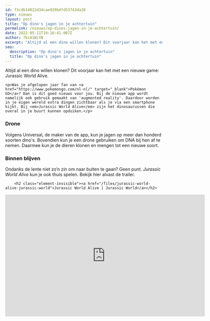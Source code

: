 ```yaml
---
id: f3c4b14022d34cae920b4fd53743da20
type: nieuws
layout: post
title: "Op dino's jagen in je achtertuin"
permalink: /nieuws/op-dinos-jagen-in-je-achtertuin/
date: 2022-05-11T19:16:41.067Z
author: 7biA1WiYB
excerpt: "Altijd al een dino willen klonen? Dit voorjaar kan het met een nieuwe game: Jurassic World Alive.  "
seo:
  description: "Op dino's jagen in je achtertuin"
  title: "Op dino's jagen in je achtertuin"
---
```

Altijd al een dino willen klonen? Dit voorjaar kan het met een nieuwe game: Jurassic World Alive.  

    <p>Was je afgelopen jaar fan van <a href="https://www.pokemongo.com/nl-nl/" target="_blank">Pokémon GO</a>? Dan is dit goed nieuws voor jou. Bij de nieuwe app wordt namelijk ook gebruik gemaakt van 'augmented reality'. Daardoor worden in je eigen wereld extra dingen zichtbaar als je via een smartphone kijkt. Bij <em>Jurassic World Alive</em> zijn het dinosaurussen die overal in je buurt kunnen opduiken.</p>
<h3>Drone</h3>
<p>Volgens Universal, de maker van de app, kun je jagen op meer dan honderd soorten dino's. Bovendien kun je een drone gebruiken om DNA bij hen af te nemen. Daarmee kun je de dieren klonen en mengen tot een nieuwe soort.</p>
<h3>Binnen blijven</h3>
<p>Ondanks de lente niet zo’n zin om naar buiten te gaan? Geen punt.<em> Jurassic World Alive</em> kun je ook thuis spelen. Bekijk hier alvast de trailer.</p>
<p><div class="media media-element-container media-default"><div id="file-532624" class="file file-video file-video-youtube">

        <h2 class="element-invisible"><a href="/files/jurassic-world-alive-jurassic-world">Jurassic World Alive | Jurassic World</a></h2>
    
  
  <div class="content">
    <div class="media-youtube-video file media-element file-default media-youtube-1">
  <iframe class="media-youtube-player" width="640" height="390" title="Jurassic World Alive | Jurassic World" src="https://www.youtube.com/embed/PjVdN44mXj4?wmode=opaque&controls=" name="Jurassic World Alive | Jurassic World" frameborder="0" allowfullscreen="">Video van Jurassic World Alive | Jurassic World</iframe>
</div>
  </div>

  
</div>
</div>  
